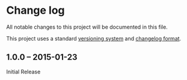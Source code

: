 # Change log

All notable changes to this project will be documented in this file.

This project uses a standard [versioning system][semver] and [changelog
format][changelog].


## 1.0.0 – 2015-01-23

Initial Release


[semver]: http://semver.org/
[changelog]: http://keepachangelog.com/
